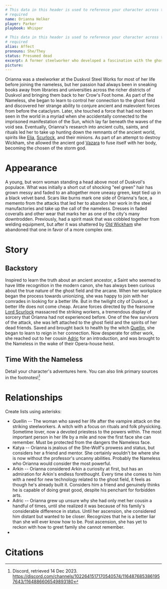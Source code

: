 ```yaml
---
# This data in this header is used to reference your character across the entire website. 
# required
name: Orianna Helker
player: Parker
playbook: Whisper

# This data in this header is used to reference your character across the entire website. 
# required
alias: Affect
pronouns: She/They
status: Presumed dead
excerpt: A former steelworker who developed a fascination with the ghost field after witnessing vampires massacre her union mates. Cousin to Adric. Now a manifestation of [Vazara](../characters/Vazara)
picture:
---
```


Orianna was a steelworker at the Duskvol Steel Works for most of her life before joining the nameless, but her passion had always been in sneaking books away from libraries and universities across the richer districts of Duskvol and bringing them back to her Crow's Foot home. As part of the Nameless, she began to learn to control her connection to the ghost field and discovered her strange ability to conjure ancient and malevolent forces from before the cataclysm. Later, she touched a force that had not been seen in the world in a myriad when she accidentally connected to the imprisoned manifestation of the Sun, which lay far beneath the waves of the void sea. Eventually, Orianna's research into ancient cults, saints, and rituals led her to take up hunting down the remnants of the ancient world, spirits like [Elia](../characters/Elia), [Scurlock](../characters/Scurlock), and their minions. As part of an attempt to destroy Wickham, she allowed the ancient god [Vazara](../characters/Vazara) to fuse itself with her body, becoming the chosen of the storm god. 

# Appearance
A young, but worn woman standing a head above most of Duskvol's populace. What was initially a short cut of shocking "eel green" hair has grown messy and faded to an altogether more uneasy green, kept tied up in a black velvet band. Scars like burns mark one side of Orianna's face, a memento from the attacks that led her to abandon her work in the steel manufactories and take up the call of the nameless. Dresses in faded coveralls and other wear that marks her as one of the city's many downtrodden. Previously, had a spirit mask that was cobbled together from welding equipment, but after it was shattered by [ Old Wickham](../characters/Elia) she abandoned that one in favor of a more complex one. 

# Story
## Backstory
Inspired to learn the truth about an ancient ancestor, a Saint who seemed to have little recognition in the modern canon, she has always been curious about the true nature of the ghost field and the arcane. When her workplace began the process towards unionizing, she was happy to join with her comrades in looking for a better life. But in the twilight city of Duskvol, a better life does not come cheap. Arcane forces directed by the fearsome [Lord Scurlock](../characters/Scurlock) massacred the striking workers, a tremendous display of sorcery that Orianna had not experienced before. One of the few survivors of the attack, she was left attached to the ghost field and the spirits of her dead friends. Saved and brought back to health by the witch [Quellin](../characters/Quellin), she began to learn to reign in her connection. Now desperate for other work, she reached out to her cousin [Adric](../player_characters/Adric) for an introduction, and was brought to the Nameless in the wake of their Opera-house heist.

## Time With the Nameless
Detail your character's adventures here. You can also link primary sources in the footnotes![^1]


# Relationships
Create lists using asterisks:

* Quellin -- The woman who saved her life after the vampire attack on the striking steelworkers. A witch with a focus on rituals and folk physicking. Sometime lover, now a devoted priestess to the powers within. The most important person in her life by a mile and now the first face she can remember. Must be protected from the dangers the Nameless face.
* Katya -- Orianna is jealous of the She-Wolf's prowess and status, but considers her a friend and mentor. She certainly wouldn't be where she is now without the professor's uncanny abilities. Probably the Nameless who Orianna would consider the most powerful. 
* Arkin -- Orianna considered Arkin a curiosity at first, but has an admiration for Arkin's endless forethought. Every time she comes to him with a need for new technology related to the ghost field, it feels as though he's already built it. Considers him a friend and genuinely thinks he is capable of doing great good, despite his penchant for forbidden arts. 
* Adric -- Orianna grew up unsure why she had only met her cousin a handful of times, until she realized it was because of his family's considerable difference in status. Until her ascension, she considered him distant but wanted to be closer. Recognizes that he is a better liar than she will ever know how to be. Post ascension, she has yet to reckon with how to greet family she cannot remember.
* 

# Citations
[^1]: Discord, retrieved 14 Dec 2023. <https://discord.com/channels/1022641517170540574/1164876853861957643/1164886606549893180>
